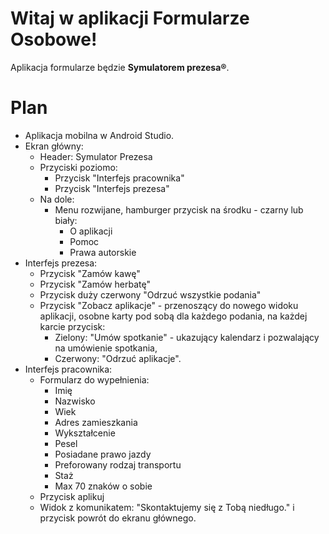 # Witaj w aplikacji Formularze Osobowe!
Aplikacja formularze będzie **Symulatorem prezesa®**.
# Plan
- Aplikacja mobilna w Android Studio.
- Ekran główny:
    - Header: Symulator Prezesa
    - Przyciski poziomo:
        - Przycisk "Interfejs pracownika"
        - Przycisk "Interfejs prezesa"
    - Na dole:
        - Menu rozwijane, hamburger przycisk na środku - czarny lub biały:
            - O aplikacji
            - Pomoc
            - Prawa autorskie
- Interfejs prezesa:
    - Przycisk "Zamów kawę"
    - Przycisk "Zamów herbatę"
    - Przycisk duży czerwony "Odrzuć wszystkie podania"
    - Przycisk "Zobacz aplikacje" - przenoszący do nowego widoku aplikacji, osobne karty pod sobą dla każdego podania, na każdej karcie przycisk:
        - Zielony: "Umów spotkanie" - ukazujący kalendarz i pozwalający na umówienie spotkania,
        - Czerwony: "Odrzuć aplikacje".
- Interfejs pracownika:
    - Formularz do wypełnienia:
        - Imię
        - Nazwisko
        - Wiek
        - Adres zamieszkania
        - Wykształcenie
        - Pesel
        - Posiadane prawo jazdy
        - Preforowany rodzaj transportu
        - Staż
        - Max 70 znaków o sobie
    - Przycisk aplikuj
    - Widok z komunikatem: "Skontaktujemy się z Tobą niedługo." i przycisk powrót do ekranu głównego.